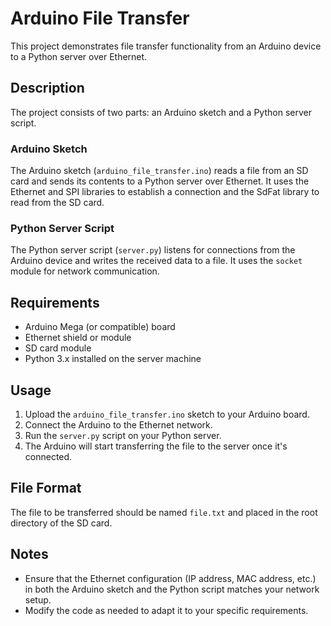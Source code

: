 # Arduino File Transfer

This project demonstrates file transfer functionality from an Arduino device to a Python server over Ethernet.

## Description

The project consists of two parts: an Arduino sketch and a Python server script.

### Arduino Sketch

The Arduino sketch (`arduino_file_transfer.ino`) reads a file from an SD card and sends its contents to a Python server over Ethernet. It uses the Ethernet and SPI libraries to establish a connection and the SdFat library to read from the SD card.

### Python Server Script

The Python server script (`server.py`) listens for connections from the Arduino device and writes the received data to a file. It uses the `socket` module for network communication.

## Requirements

- Arduino Mega (or compatible) board
- Ethernet shield or module
- SD card module
- Python 3.x installed on the server machine

## Usage

1. Upload the `arduino_file_transfer.ino` sketch to your Arduino board.
2. Connect the Arduino to the Ethernet network.
3. Run the `server.py` script on your Python server.
4. The Arduino will start transferring the file to the server once it's connected.

## File Format

The file to be transferred should be named `file.txt` and placed in the root directory of the SD card.

## Notes

- Ensure that the Ethernet configuration (IP address, MAC address, etc.) in both the Arduino sketch and the Python script matches your network setup.
- Modify the code as needed to adapt it to your specific requirements.


